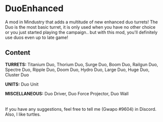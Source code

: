 # DuoEnhanced
A mod in Mindustry that adds a multitude of new enhanced duo turrets! The Duo is the most basic turret, it is only used when you have no other choice or you just started playing the campaign.. but with this mod, you'll definitely use duos even up to late game!


## Content

<b>TURRETS:</b> Titanium Duo, Thorium Duo, Surge Duo, Boom Duo, Railgun Duo, Spectre Duo, Ripple Duo, Doom Duo, Hydro Duo, Large Duo, Huge Duo, Cluster Duo

<b>UNITS:</b> Duo Unit

<b>MISCELLANEOUS:</b> Duo Driver, Duo Force Projector, Duo Wall 
<br> <br> <br> 
If you have any suggestions, feel free to tell me (Gwapo #9604) in Discord. Also, I like turtles.



